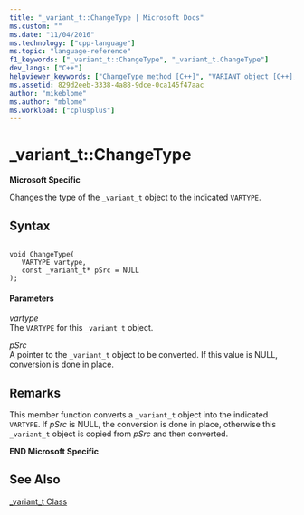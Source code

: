 ```yaml
---
title: "_variant_t::ChangeType | Microsoft Docs"
ms.custom: ""
ms.date: "11/04/2016"
ms.technology: ["cpp-language"]
ms.topic: "language-reference"
f1_keywords: ["_variant_t::ChangeType", "_variant_t.ChangeType"]
dev_langs: ["C++"]
helpviewer_keywords: ["ChangeType method [C++]", "VARIANT object [C++], ChangeType", "VARIANT object"]
ms.assetid: 829d2eeb-3338-4a88-9dce-0ca145f47aac
author: "mikeblome"
ms.author: "mblome"
ms.workload: ["cplusplus"]
---
```

# _variant_t::ChangeType
**Microsoft Specific**  
  
 Changes the type of the `_variant_t` object to the indicated `VARTYPE`.  
  
## Syntax  
  
```  
  
void ChangeType(  
   VARTYPE vartype,  
   const _variant_t* pSrc = NULL   
);  
```  
  
#### Parameters  
 *vartype*  
 The `VARTYPE` for this `_variant_t` object.  
  
 *pSrc*  
 A pointer to the `_variant_t` object to be converted. If this value is NULL, conversion is done in place.  
  
## Remarks  
 This member function converts a `_variant_t` object into the indicated `VARTYPE`. If *pSrc* is NULL, the conversion is done in place, otherwise this `_variant_t` object is copied from *pSrc* and then converted.  
  
 **END Microsoft Specific**  
  
## See Also  
 [_variant_t Class](../cpp/variant-t-class.md)